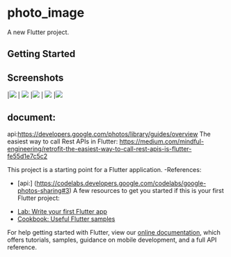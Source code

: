 # photo_image

A new Flutter project.
## Getting Started
## Screenshots
|![](screen_shot/login.jpg) | ![](screen_shot/home.jpg)
|![](screen_shot/list_email.jpg) | ![](screen_shot/list_image_of_album.jpg)
|![](screen_shot/detail.jpg)
## document:
api:https://developers.google.com/photos/library/guides/overview
The easiest way to call Rest APIs in Flutter: https://medium.com/mindful-engineering/retrofit-the-easiest-way-to-call-rest-apis-is-flutter-fe55d1e7c5c2

This project is a starting point for a Flutter application.
-References:
 + [api:] (https://codelabs.developers.google.com/codelabs/google-photos-sharing#3)
A few resources to get you started if this is your first Flutter project:

- [Lab: Write your first Flutter app](https://flutter.dev/docs/get-started/codelab)
- [Cookbook: Useful Flutter samples](https://flutter.dev/docs/cookbook)

For help getting started with Flutter, view our
[online documentation](https://flutter.dev/docs), which offers tutorials,
samples, guidance on mobile development, and a full API reference.
